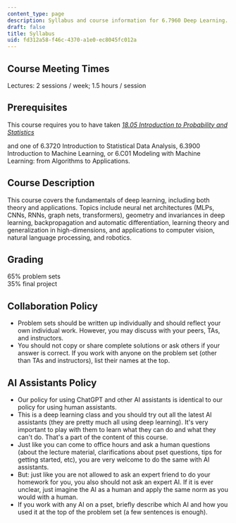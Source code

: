 ```yaml
---
content_type: page
description: Syllabus and course information for 6.7960 Deep Learning.
draft: false
title: Syllabus
uid: fd312a58-f46c-4370-a1e0-ec8045fc012a
---
```

## Course Meeting Times

Lectures: 2 sessions / week; 1.5 hours / session

## Prerequisites

This course requires you to have taken [*18.05 Introduction to Probability and Statistics*](https://ocw.mit.edu/courses/18-05-introduction-to-probability-and-statistics-spring-2022/) 

and one of 6.3720 Introduction to Statistical Data Analysis, 6.3900 Introduction to Machine Learning, or 6.C01 Modeling with Machine Learning: from Algorithms to Applications.

## Course Description

This course covers the fundamentals of deep learning, including both theory and applications. Topics include neural net architectures (MLPs, CNNs, RNNs, graph nets, transformers), geometry and invariances in deep learning, backpropagation and automatic differentiation, learning theory and generalization in high-dimensions, and applications to computer vision, natural language processing, and robotics.

## Grading

65% problem sets  
35% final project

## Collaboration Policy

- Problem sets should be written up individually and should reflect your own individual work. However, you may discuss with your peers, TAs, and instructors.
- You should not copy or share complete solutions or ask others if your answer is correct. If you work with anyone on the problem set (other than TAs and instructors), list their names at the top.

## AI Assistants Policy

- Our policy for using ChatGPT and other AI assistants is identical to our policy for using human assistants.
- This is a deep learning class and you should try out all the latest AI assistants (they are pretty much all using deep learning). It's very important to play with them to learn what they can do and what they can't do. That's a part of the content of this course.
- Just like you can come to office hours and ask a human questions (about the lecture material, clarifications about pset questions, tips for getting started, etc), you are very welcome to do the same with AI assistants.
- But: just like you are not allowed to ask an expert friend to do your homework for you, you also should not ask an expert AI. If it is ever unclear, just imagine the AI as a human and apply the same norm as you would with a human.
- If you work with any AI on a pset, briefly describe which AI and how you used it at the top of the problem set (a few sentences is enough).